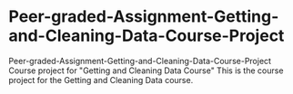 # Peer-graded-Assignment-Getting-and-Cleaning-Data-Course-Project
Peer-graded-Assignment-Getting-and-Cleaning-Data-Course-Project Course project for "Getting and Cleaning Data Course"  This is the course project for the Getting and Cleaning Data course.  
